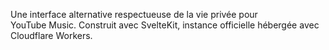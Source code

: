 Une interface alternative respectueuse de la vie privée pour YouTube Music. Construit avec SvelteKit, instance officielle hébergée avec Cloudflare Workers.